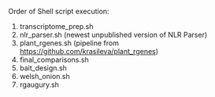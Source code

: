 Order of Shell script execution:
1) transcriptome_prep.sh
2) nlr_parser.sh (newest unpublished version of NLR Parser)
3) plant_rgenes.sh (pipeline from https://github.com/krasileva/plant_rgenes)
4) final_comparisons.sh
5) bait_design.sh
6) welsh_onion.sh
7) rgaugury.sh
